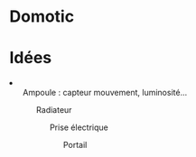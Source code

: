 # Domotic


# Idées

<li>
  <ul> Ampoule : capteur mouvement, luminosité...
  <ul> Radiateur
  <ul> Prise électrique
  <ul> Portail
</li>
